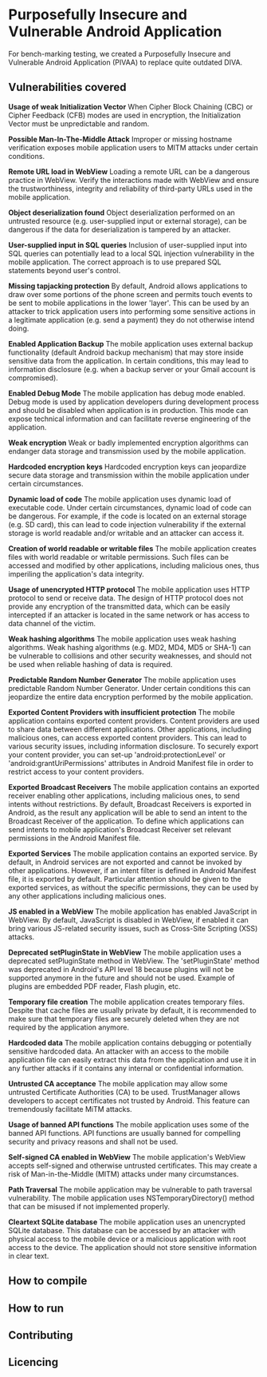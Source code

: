 # Purposefully Insecure and Vulnerable Android Application
For bench-marking testing, we created a Purposefully Insecure and Vulnerable Android Application (PIVAA) to replace quite outdated DIVA.



## Vulnerabilities covered
  
**Usage of weak Initialization Vector**
When Cipher Block Chaining (CBC) or Cipher Feedback (CFB) modes are used in encryption, the Initialization Vector must be unpredictable and random.
  

**Possible Man-In-The-Middle Attack**
Improper or missing hostname verification exposes mobile application users to MITM attacks under certain conditions.
  

**Remote URL load in WebView**
Loading a remote URL can be a dangerous practice in WebView. Verify the interactions made with WebView and ensure the trustworthiness, integrity and reliability of third-party URLs used in the mobile application.
  

**Object deserialization found**
Object deserialization performed on an untrusted resource (e.g. user-supplied input or external storage), can be dangerous if the data for deserialization is tampered by an attacker.
  

**User-supplied input in SQL queries**
Inclusion of user-supplied input into SQL queries can potentially lead to a local SQL injection vulnerability in the mobile application. The correct approach is to use prepared SQL statements beyond user's control.
  

**Missing tapjacking protection**
By default, Android allows applications to draw over some portions of the phone screen and permits touch events to be sent to mobile applications in the lower 'layer'. This can be used by an attacker to trick application users into performing some sensitive actions in a legitimate application (e.g. send a payment) they do not otherwise intend doing.
  

**Enabled Application Backup**
The mobile application uses external backup functionality (default Android backup mechanism) that may store inside sensitive data from the application. In certain conditions, this may lead to information disclosure (e.g. when a backup server or your  Gmail account is compromised).
  

**Enabled Debug Mode**
The mobile application has debug mode enabled. Debug mode is used by application developers during development process and should be disabled when application is in production. This mode can expose technical information and can facilitate reverse engineering of the application.
  

**Weak encryption**
Weak or badly implemented encryption algorithms can endanger data storage and transmission used by the mobile application.
  

**Hardcoded encryption keys**
Hardcoded encryption keys can jeopardize secure data storage and transmission within the mobile application under certain circumstances.
  

**Dynamic load of code**
The mobile application uses dynamic load of executable code. Under certain circumstances, dynamic load of code can be dangerous. For example, if the code is located on an external storage (e.g. SD card), this can lead to code injection vulnerability if the external storage is world readable and/or writable and an attacker can access it.
  

**Creation of world readable or writable files**
The mobile application creates files with world readable or writable permissions. Such  files can be accessed and modified by other applications, including malicious ones, thus imperiling the application's data integrity.
  

**Usage of unencrypted HTTP protocol**
The mobile application uses HTTP protocol to send or receive data. The design of HTTP protocol does not provide any encryption of the transmitted data, which can be easily intercepted if an attacker is located in the same network or has access to data channel of the victim.
  

**Weak hashing algorithms**
The mobile application uses weak hashing algorithms. Weak hashing algorithms (e.g. MD2, MD4, MD5 or SHA-1) can be vulnerable to collisions and other security weaknesses, and should not be used when reliable hashing of data is required.
  

**Predictable Random Number Generator**
The mobile application uses predictable Random Number Generator. Under certain conditions this can jeopardize the entire data encryption performed by the mobile application.
  

**Exported Content Providers with insufficient protection**
The mobile application contains exported content providers. Content providers are used to share data between different applications. Other applications, including malicious ones, can access exported content providers.  This can lead to various security issues, including information disclosure. To securely export your content provider, you can set-up 'android:protectionLevel' or 'android:grantUriPermissions' attributes in Android Manifest file in order to restrict access to your content providers.
  

**Exported Broadcast Receivers**
The mobile application contains an exported receiver enabling other applications, including malicious ones, to send intents without restrictions. By default, Broadcast Receivers is exported in Android, as the result any application will be able to send an intent to the Broadcast Receiver of the application. To define which applications can send intents to mobile application's Broadcast Receiver set relevant permissions in the Android Manifest file.
  
  
**Exported Services**
The mobile application contains an exported service. By default, in Android services are not exported and cannot be invoked by other applications. However, if an intent filter is defined in  Android Manifest file, it is exported by default. Particular attention should be given to the exported services, as without the specific permissions, they can be used by any other applications including malicious ones.
  

**JS enabled in a WebView**
The mobile application has enabled JavaScript in WebView. By default, JavaScript is disabled in WebView, if enabled it can bring various JS-related security issues, such as Cross-Site Scripting (XSS) attacks.
  

**Deprecated setPluginState in WebView**
The mobile application uses a deprecated setPluginState method in WebView. The 'setPluginState' method was deprecated in Android's API level 18 because plugins will not be supported anymore in the future and should not be used. Example of plugins are embedded PDF reader, Flash plugin, etc.
  

**Temporary file creation**
The mobile application creates temporary files. Despite that cache files are usually private by default, it is recommended to make sure that temporary files are securely deleted when they are not required by the application anymore.
  

**Hardcoded data**
The mobile application contains debugging or potentially sensitive hardcoded data. An attacker with an access to the mobile application file can easily extract this data from the application and use it in any further attacks if it contains any internal or confidential information.
  
**Untrusted CA acceptance**
The mobile application may allow some untrusted Certificate Authorities (CA) to be used. TrustManager allows developers to accept certificates not trusted by Android. This feature can tremendously facilitate MiTM attacks.
  

**Usage of banned API functions**
The mobile application uses some of the banned API functions. API functions are usually banned for compelling security and privacy reasons and shall not be used.
  

**Self-signed CA enabled in WebView**
The mobile application's WebView accepts self-signed and otherwise untrusted certificates. This may create a risk of Man-in-the-Middle (MITM) attacks under many circumstances.
  

**Path Traversal**
The mobile application may be vulnerable to path traversal vulnerability. The mobile application uses NSTemporaryDirectory() method that can be misused if not implemented properly.
  
  
**Cleartext SQLite database**
The mobile application uses an unencrypted SQLite database. This database can be accessed by an attacker with physical access to the mobile device or a malicious application with root access to the device. The application should not store sensitive information in clear text.


## How to compile

## How to run

## Contributing

## Licencing
